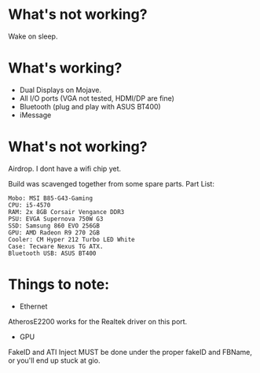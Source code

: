 # What's not working?

Wake on sleep. 

# What's working?
- Dual Displays on Mojave.
- All I/O ports (VGA not tested, HDMI/DP are fine)
- Bluetooth (plug and play with ASUS BT400)
- iMessage

# What's not working?
Airdrop. I dont have a wifi chip yet.

Build was scavenged together from some spare parts. 
Part List:
```
Mobo: MSI B85-G43-Gaming
CPU: i5-4570
RAM: 2x 8GB Corsair Vengance DDR3
PSU: EVGA Supernova 750W G3
SSD: Samsung 860 EVO 256GB
GPU: AMD Radeon R9 270 2GB
Cooler: CM Hyper 212 Turbo LED White
Case: Tecware Nexus TG ATX.
Bluetooth USB: ASUS BT400
```

# Things to note:
- Ethernet

AtherosE2200 works for the Realtek driver on this port.
- GPU

FakeID and ATI Inject MUST be done under the proper fakeID and FBName, or you'll end up stuck at gio.
